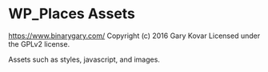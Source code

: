 # WP_Places Assets #
https://www.binarygary.com/
Copyright (c) 2016 Gary Kovar
Licensed under the GPLv2 license.

Assets such as styles, javascript, and images.